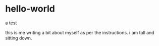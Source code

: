 # hello-world
a test


this is me writing a bit about myself as per the instructions. i am tall and sitting down.
